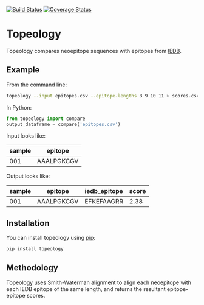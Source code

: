 [![Build Status](https://travis-ci.org/hammerlab/topeology.svg?branch=master)](https://travis-ci.org/hammerlab/topeology) [![Coverage Status](https://coveralls.io/repos/hammerlab/topeology/badge.svg?branch=master&service=github)](https://coveralls.io/github/hammerlab/topeology?branch=master)

# Topeology

Topeology compares neoepitope sequences with epitopes from [IEDB](http://www.iedb.org/).

## Example

From the command line:

```sh
topeology --input epitopes.csv --epitope-lengths 8 9 10 11 > scores.csv
```

In Python:

```python
from topeology import compare
output_dataframe = compare('epitopes.csv')
```

Input looks like:

| sample      | epitope
| ------      | -------
| 001         | AAALPGKCGV

Output looks like:

| sample      | epitope        | iedb_epitope    | score
| ------      | -------        | ------------    | -----
| 001         | AAALPGKCGV     | EFKEFAAGRR      | 2.38

## Installation

You can install topeology using [pip](https://pip.pypa.io/en/latest/quickstart.html):

```sh
pip install topeology
```

## Methodology

Topeology uses Smith-Waterman alignment to align each neoepitope with each IEDB epitope of the
same length, and returns the resultant epitope-epitope scores.
